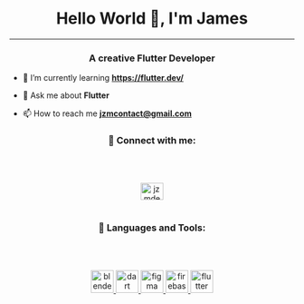 <h1 align="center">Hello World 👋, I'm James</h1><hr></hr>
<h3 align="center">A creative Flutter Developer</h3>

- 🌱 I’m currently learning **https://flutter.dev/**

- 💬 Ask me about **Flutter**

- 📫 How to reach me **jzmcontact@gmail.com**

<h3 align="center">📩 Connect with me:</h3><br></br>

<p align="center">
<a href="https://instagram.com/jzmdev" target="blank"><img align="center" src="https://raw.githubusercontent.com/rahuldkjain/github-profile-readme-generator/master/src/images/icons/Social/instagram.svg" alt="jzmdev" height="30" width="40" top="10px" /></a><br></br>
</p>

<h3 align="center">🧰 Languages and Tools:</h3><br></br>

 <p padding="12px"align="center"> <a href="https://www.blender.org/" target="_blank" rel="noreferrer"> <img src="https://download.blender.org/branding/community/blender_community_badge_white.svg" alt="blender" width="40" height="40"/> </a> <a href="https://dart.dev" target="_blank" rel="noreferrer"> <img src="https://www.vectorlogo.zone/logos/dartlang/dartlang-icon.svg" alt="dart" width="40" height="40"/> </a> <a href="https://www.figma.com/" target="_blank" rel="noreferrer"> <img src="https://www.vectorlogo.zone/logos/figma/figma-icon.svg" alt="figma" width="40" height="40"/> </a> <a href="https://firebase.google.com/" target="_blank" rel="noreferrer"> <img src="https://www.vectorlogo.zone/logos/firebase/firebase-icon.svg" alt="firebase" width="40" height="40"/> </a> <a href="https://flutter.dev" target="_blank" rel="noreferrer"> <img src="https://www.vectorlogo.zone/logos/flutterio/flutterio-icon.svg" alt="flutter" width="40" height="40"/> </a> </p><br></br>

